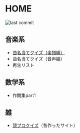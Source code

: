 # HOME
![last commit](https://img.shields.io/github/last-commit/tenorist/notes?color=aquamarine)
## 音楽系
- [曲名当てクイズ（楽譜編）](music/musiq-score.md)
- 曲名当てクイズ（音声編）
- 再生リスト

## 数学系
- 作問集part1

## 雑
- [競プロクイズ](https://tenory.wixsite.com/kyopro-quiz1)（昔作ったサイト）
